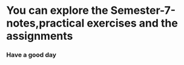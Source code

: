# You can explore the  Semester-7-notes,practical exercises and the assignments

### Have a good day
